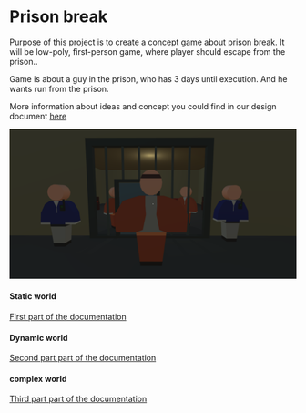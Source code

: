 # Prison break

Purpose of this project is to create a concept game about prison break. It will be low-poly, first-person game, where player should escape from the prison..

Game is about a guy in the prison, who has 3 days until execution. And he wants run from the prison.

More information about ideas and concept you could find in our design document [here](https://docs.google.com/document/d/1L1RRxXLZnIOVRDOsOyrsrFMWBKk0qA_lHQnfiwO_zEY/edit#)

<img width="1000" alt="portfolio_view" src="foto/4.PNG">


#### Static world

[First part of the documentation](documentation1.md)

#### Dynamic world

[Second part part of the documentation](documentation2.md)

#### complex world

[Third part part of the documentation](documentation3.md)
